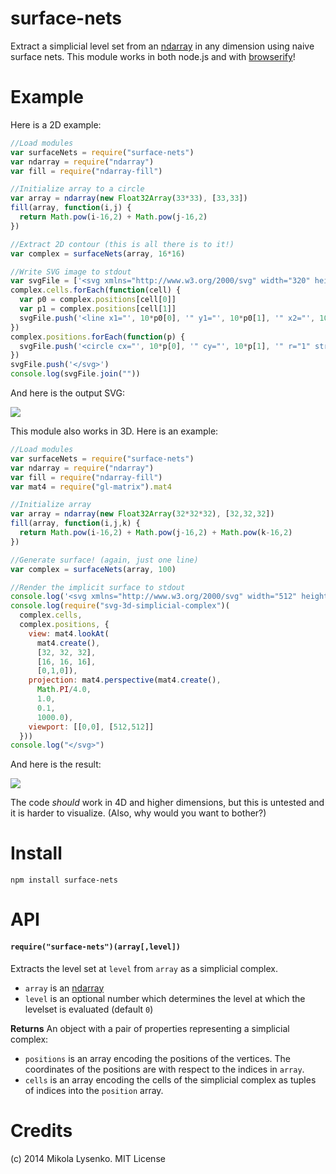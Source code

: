 surface-nets
============
Extract a simplicial level set from an [ndarray](https://github.com/mikolalysenko/ndarray) in any dimension using naive surface nets.  This module works in both node.js and with [browserify](http://browserify.org/)!

# Example

Here is a 2D example:

```javascript
//Load modules
var surfaceNets = require("surface-nets")
var ndarray = require("ndarray")
var fill = require("ndarray-fill")

//Initialize array to a circle
var array = ndarray(new Float32Array(33*33), [33,33])
fill(array, function(i,j) {
  return Math.pow(i-16,2) + Math.pow(j-16,2)
})

//Extract 2D contour (this is all there is to it!)
var complex = surfaceNets(array, 16*16)

//Write SVG image to stdout
var svgFile = ['<svg xmlns="http://www.w3.org/2000/svg" width="320" height="320">']
complex.cells.forEach(function(cell) {
  var p0 = complex.positions[cell[0]]
  var p1 = complex.positions[cell[1]]
  svgFile.push('<line x1="', 10*p0[0], '" y1="', 10*p0[1], '" x2="', 10*p1[0], '" y2="', 10*p1[1], '" stroke="red" stroke-width="1" />')
})
complex.positions.forEach(function(p) {
  svgFile.push('<circle cx="', 10*p[0], '" cy="', 10*p[1], '" r="1" stroke="black" stroke-width="0.1" fill="black" />')
})
svgFile.push('</svg>')
console.log(svgFile.join(""))
```

And here is the output SVG:

<img src="https://mikolalysenko.github.io/surface-nets/example/2d.svg">

This module also works in 3D.  Here is an example:

```javascript
//Load modules
var surfaceNets = require("surface-nets")
var ndarray = require("ndarray")
var fill = require("ndarray-fill")
var mat4 = require("gl-matrix").mat4

//Initialize array
var array = ndarray(new Float32Array(32*32*32), [32,32,32])
fill(array, function(i,j,k) {
  return Math.pow(i-16,2) + Math.pow(j-16,2) + Math.pow(k-16,2)
})

//Generate surface! (again, just one line)
var complex = surfaceNets(array, 100)

//Render the implicit surface to stdout
console.log('<svg xmlns="http://www.w3.org/2000/svg" width="512" height="512" version="1.1">')
console.log(require("svg-3d-simplicial-complex")(
  complex.cells, 
  complex.positions, {
    view: mat4.lookAt(
      mat4.create(), 
      [32, 32, 32], 
      [16, 16, 16], 
      [0,1,0]),
    projection: mat4.perspective(mat4.create(),
      Math.PI/4.0,
      1.0,
      0.1,
      1000.0),
    viewport: [[0,0], [512,512]]
  }))
console.log("</svg>")
```

And here is the result:

<img src="https://mikolalysenko.github.io/surface-nets/example/3d.svg">

The code *should* work in 4D and higher dimensions, but this is untested and it is harder to visualize.  (Also, why would you want to bother?)

# Install

```
npm install surface-nets
```

# API

#### `require("surface-nets")(array[,level])`
Extracts the level set at `level` from `array` as a simplicial complex.

* `array` is an [ndarray](https://github.com/mikolalysenko/ndarray)
* `level` is an optional number which determines the level at which the levelset is evaluated (default `0`)

**Returns** An object with a pair of properties representing a simplicial complex:

* `positions` is an array encoding the positions of the vertices.  The coordinates of the positions are with respect to the indices in `array`.
* `cells` is an array encoding the cells of the simplicial complex as tuples of indices into the `position` array.

# Credits
(c) 2014 Mikola Lysenko. MIT License